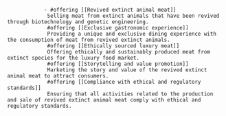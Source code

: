 				- #offering [[Revived extinct animal meat]]
				 Selling meat from extinct animals that have been revived through biotechnology and genetic engineering. 
				 #offering [[Exclusive gastronomic experience]]
				 Providing a unique and exclusive dining experience with the consumption of meat from revived extinct animals. 
				 #offering [[Ethically sourced luxury meat]]
				 Offering ethically and sustainably produced meat from extinct species for the luxury food market. 
				 #offering [[Storytelling and value promotion]]
				 Marketing the story and value of the revived extinct animal meat to attract consumers. 
				 #offering [[Compliance with ethical and regulatory standards]]
				 Ensuring that all activities related to the production and sale of revived extinct animal meat comply with ethical and regulatory standards.












